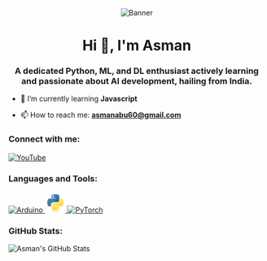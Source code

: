 <div align="center">
  <img src="https://github.com/Asman2010/Asman2010/assets/142419243/1d229fb0-2eaf-4372-8a45-95a3e32d8b71" width="900" alt="Banner" />
</div>

<h1 align="center">Hi 👋, I'm Asman</h1>
<h3 align="center">A dedicated Python, ML, and DL enthusiast actively learning and passionate about AI development, hailing from India.</h3>

- 🌱 I’m currently learning **Javascript**

- 📫 How to reach me: **[asmanabu60@gmail.com](mailto:asmanabu60@gmail.com)**

<h3 align="left">Connect with me:</h3>
<p align="left">
  <a href="https://www.youtube.com/channel/ucrvkqlxuim-akyxlatnqmng" target="blank">
    <img align="center" src="https://raw.githubusercontent.com/rahuldkjain/github-profile-readme-generator/master/src/images/icons/Social/youtube.svg" alt="YouTube" height="30" width="40" />
  </a>
</p>

<h3 align="left">Languages and Tools:</h3>
<p align="left">
  <a href="https://www.arduino.cc/" target="_blank" rel="noreferrer">
    <img src="https://cdn.worldvectorlogo.com/logos/arduino-1.svg" alt="Arduino" width="40" height="40"/>
  </a>
  <a href="https://www.python.org" target="_blank" rel="noreferrer">
    <img src="https://raw.githubusercontent.com/devicons/devicon/master/icons/python/python-original.svg" alt="Python" width="40" height="40"/>
  </a>
  <a href="https://pytorch.org/" target="_blank" rel="noreferrer">
    <img src="https://www.vectorlogo.zone/logos/pytorch/pytorch-icon.svg" alt="PyTorch" width="40" height="40"/>
  </a>
</p>

<h3 align="left">GitHub Stats:</h3>
<p align="left">
  <img src="https://github-readme-stats.vercel.app/api?username=Asman2010&show_icons=true&theme=radical" alt="Asman's GitHub Stats" />
</p>
